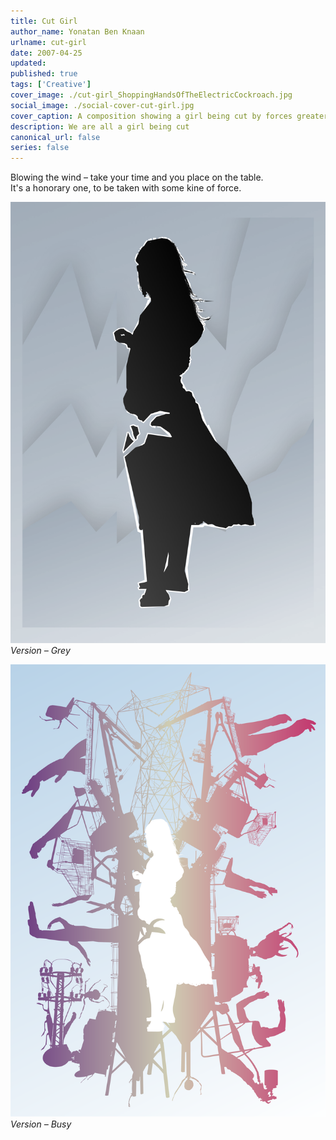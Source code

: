 ```yaml
---
title: Cut Girl
author_name: Yonatan Ben Knaan
urlname: cut-girl
date: 2007-04-25
updated:
published: true
tags: ['Creative']
cover_image: ./cut-girl_ShoppingHandsOfTheElectricCockroach.jpg
social_image: ./social-cover-cut-girl.jpg
cover_caption: A composition showing a girl being cut by forces greater then us
description: We are all a girl being cut
canonical_url: false
series: false
---
```

Blowing the wind – take your time and you place on the table.  
It's a honorary one, to be taken with some kine of force.

![A girl being cut by a grey wind](./cut-girl_GreyWind.jpg)
*Version – Grey*

![A girl being cut by the shopping hands of the electric cockroach](./cut-girl_ShoppingHandsOfTheElectricCockroach.svg)
*Version – Busy*